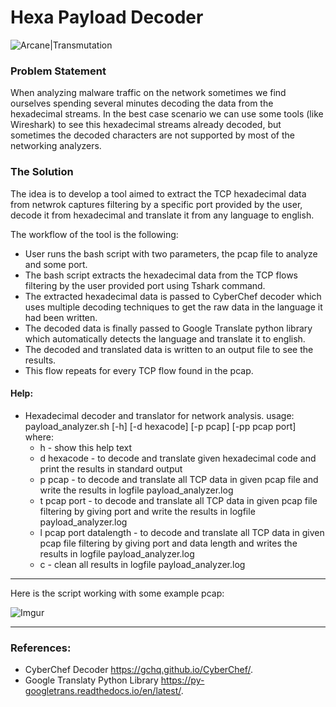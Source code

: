 
# Hexa Payload Decoder 

![Arcane|Transmutation](https://i.imgur.com/hbsbZnt.png)

### Problem Statement
When analyzing malware traffic on the network sometimes we find ourselves spending several minutes decoding the data from the hexadecimal streams. In the best case scenario we can use some tools (like Wireshark) to see this hexadecimal streams already decoded, but sometimes the decoded characters are not supported by most of the networking analyzers.

### The Solution
The idea is to develop a tool aimed to extract the TCP hexadecimal data from netwrok captures filtering by a specific port provided by the user, decode it from hexadecimal and translate it from any language to english.

The workflow of the tool is the following:
  - User runs the bash script with two parameters, the pcap file to analyze and some port.
  - The bash script extracts the hexadecimal data from the TCP flows filtering by the user provided port using Tshark command.
  - The extracted hexadecimal data is passed to CyberChef decoder which uses multiple decoding techniques to get the raw data in the language it had been written.
  - The decoded data is finally passed to Google Translate python library which automatically detects the language and translate it to english.
  - The decoded and translated data is written to an output file to see the results.
  - This flow repeats for every TCP flow found in the pcap.
  
#### Help:
- Hexadecimal decoder and translator for network analysis. 
usage: payload_analyzer.sh [-h] [-d hexacode] [-p pcap] [-pp pcap port] 
where:
	 - h - show this help text 
	 - d hexacode - to decode and translate given hexadecimal code and print the results in standard output 
	 - p pcap - to decode and translate all TCP data in given pcap file and write the results in logfile payload_analyzer.log 
	 - t pcap port - to decode and translate all TCP data in given pcap file filtering by giving port and write the results in logfile payload_analyzer.log 
	 - l pcap port datalength - to decode and translate all TCP data in given pcap file filtering by giving port and data length and writes the results in logfile payload_analyzer.log 
	 - c - clean all results in logfile payload_analyzer.log


---

Here is the script working with some example pcap:

![Imgur](https://i.imgur.com/HI5xseO.png)

---

### References:

- CyberChef Decoder https://gchq.github.io/CyberChef/.
- Google Translaty Python Library https://py-googletrans.readthedocs.io/en/latest/.

